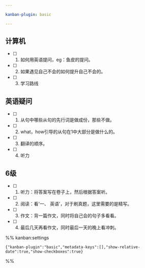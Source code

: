 ```yaml
---

kanban-plugin: basic

---
```


## 计算机

- [ ] 1. 如何用英语提问，eg：鱼皮的提问。
- [ ] 2. 如果遇见自己不会的如何提升自己不会的。
- [ ] 3. 学习路线


## 英语疑问

- [ ] 1. 从句中哪些从句的先行词是做成份，那些不做。
- [ ] 2. what，how引导的从句在1中大部分是做什么的。
- [ ] 3. 翻译的顺序。
- [ ] 4. 听力


## 6级

- [ ] 1. 听力：将答案写在卷子上，然后根据答案听。
- [ ] 2. 阅读：看'一、 英语'，对于刷真题，这里需要的是精写。
- [ ] 3. 作文：背一篇作文，同时将自己会的句子多看看。
- [ ] 4. 最后几天再看作文，同时最后一天的晚上看冲刺。




%% kanban:settings
```
{"kanban-plugin":"basic","metadata-keys":[],"show-relative-date":true,"show-checkboxes":true}
```
%%